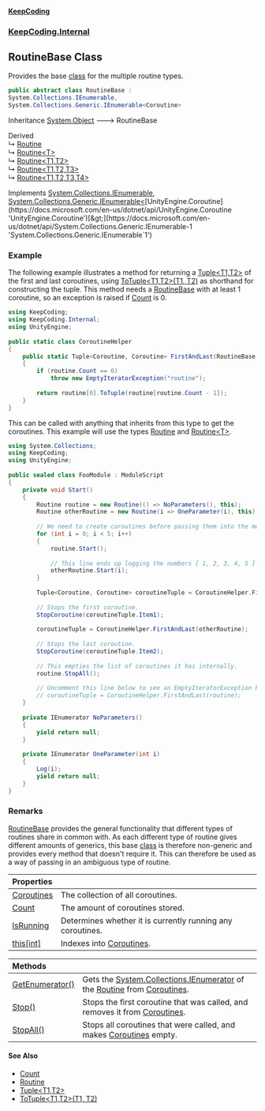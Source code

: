#### [KeepCoding](index.md 'index')
### [KeepCoding.Internal](KeepCoding_Internal.md 'KeepCoding.Internal')
## RoutineBase Class
Provides the base [class](https://docs.microsoft.com/en-us/dotnet/csharp/language-reference/keywords/class 'https://docs.microsoft.com/en-us/dotnet/csharp/language-reference/keywords/class') for the multiple routine types.  
```csharp
public abstract class RoutineBase :
System.Collections.IEnumerable,
System.Collections.Generic.IEnumerable<Coroutine>
```

Inheritance [System.Object](https://docs.microsoft.com/en-us/dotnet/api/System.Object 'System.Object') &#129106; RoutineBase  

Derived  
&#8627; [Routine](Routine.md 'KeepCoding.Routine')  
&#8627; [Routine&lt;T&gt;](Routine_T_.md 'KeepCoding.Routine&lt;T&gt;')  
&#8627; [Routine&lt;T1,T2&gt;](Routine_T1_T2_.md 'KeepCoding.Routine&lt;T1,T2&gt;')  
&#8627; [Routine&lt;T1,T2,T3&gt;](Routine_T1_T2_T3_.md 'KeepCoding.Routine&lt;T1,T2,T3&gt;')  
&#8627; [Routine&lt;T1,T2,T3,T4&gt;](Routine_T1_T2_T3_T4_.md 'KeepCoding.Routine&lt;T1,T2,T3,T4&gt;')  

Implements [System.Collections.IEnumerable](https://docs.microsoft.com/en-us/dotnet/api/System.Collections.IEnumerable 'System.Collections.IEnumerable'), [System.Collections.Generic.IEnumerable&lt;](https://docs.microsoft.com/en-us/dotnet/api/System.Collections.Generic.IEnumerable-1 'System.Collections.Generic.IEnumerable`1')[UnityEngine.Coroutine](https://docs.microsoft.com/en-us/dotnet/api/UnityEngine.Coroutine 'UnityEngine.Coroutine')[&gt;](https://docs.microsoft.com/en-us/dotnet/api/System.Collections.Generic.IEnumerable-1 'System.Collections.Generic.IEnumerable`1')  
### Example
The following example illustrates a method for returning a [Tuple&lt;T1,T2&gt;](Tuple_T1_T2_.md 'KeepCoding.Tuple&lt;T1,T2&gt;') of the first and last coroutines, using [ToTuple&lt;T1,T2&gt;(T1, T2)](TypeHelper_ToTuple_LI2EmOv9CB_9ftgGskWBBQ.md 'KeepCoding.TypeHelper.ToTuple&lt;T1,T2&gt;(T1, T2)') as shorthand for constructing the tuple. This method needs a [RoutineBase](RoutineBase.md 'KeepCoding.Internal.RoutineBase') with at least 1 coroutine, so an exception is raised if [Count](RoutineBase_Count.md 'KeepCoding.Internal.RoutineBase.Count') is 0.  
```csharp
using KeepCoding;  
using KeepCoding.Internal;  
using UnityEngine;  
  
public static class CoroutineHelper  
{  
    public static Tuple<Coroutine, Coroutine> FirstAndLast(RoutineBase routine)  
    {  
        if (routine.Count == 0)  
            throw new EmptyIteratorException("routine");  
              
        return routine[0].ToTuple(routine[routine.Count - 1]);  
    }  
}  
```
  
This can be called with anything that inherits from this type to get the coroutines. This example will use the types [Routine](Routine.md 'KeepCoding.Routine') and [Routine&lt;T&gt;](Routine_T_.md 'KeepCoding.Routine&lt;T&gt;').  
```csharp
using System.Collections;  
using KeepCoding;  
using UnityEngine;  
  
public sealed class FooModule : ModuleScript  
{  
    private void Start()  
    {  
        Routine routine = new Routine(() => NoParameters(), this);  
        Routine otherRoutine = new Routine(i => OneParameter(i), this);  
          
        // We need to create coroutines before passing them into the method.  
        for (int i = 0; i < 5; i++)  
        {  
            routine.Start();  
              
            // This line ends up logging the numbers [ 1, 2, 3, 4, 5 ] due to OneParameter() calling Log()  
            otherRoutine.Start(i);  
        }  
          
        Tuple<Coroutine, Coroutine> coroutineTuple = CoroutineHelper.FirstAndLast(routine)  
          
        // Stops the first coroutine.  
        StopCoroutine(coroutineTuple.Item1);  
          
        coroutineTuple = CoroutineHelper.FirstAndLast(otherRoutine);  
          
        // Stops the last coroutine.  
        StopCoroutine(coroutineTuple.Item2);  
          
        // This empties the list of coroutines it has internally.  
        routine.StopAll();  
          
        // Uncomment this line below to see an EmptyIteratorException being thrown due to the above line clearing the list.  
        // coroutineTuple = CoroutineHelper.FirstAndLast(routine);  
    }  
      
    private IEnumerator NoParameters()  
    {  
        yield return null;  
    }  
      
    private IEnumerator OneParameter(int i)  
    {  
        Log(i);  
        yield return null;  
    }  
}  
```
### Remarks
[RoutineBase](RoutineBase.md 'KeepCoding.Internal.RoutineBase') provides the general functionality that different types of routines share in common with. As each different type of routine gives different amounts of generics, this base [class](https://docs.microsoft.com/en-us/dotnet/csharp/language-reference/keywords/class 'https://docs.microsoft.com/en-us/dotnet/csharp/language-reference/keywords/class') is therefore non-generic and provides every method that doesn't require it. This can therefore be used as a way of passing in an ambiguous type of routine.  
            

| Properties | |
| :--- | :--- |
| [Coroutines](RoutineBase_Coroutines.md 'KeepCoding.Internal.RoutineBase.Coroutines') | The collection of all coroutines.<br/> |
| [Count](RoutineBase_Count.md 'KeepCoding.Internal.RoutineBase.Count') | The amount of coroutines stored.<br/> |
| [IsRunning](RoutineBase_IsRunning.md 'KeepCoding.Internal.RoutineBase.IsRunning') | Determines whether it is currently running any coroutines.<br/> |
| [this[int]](RoutineBase_Item_Wa2PHHfPkck73ssNAwE8RQ.md 'KeepCoding.Internal.RoutineBase.this[int]') | Indexes into [Coroutines](RoutineBase_Coroutines.md 'KeepCoding.Internal.RoutineBase.Coroutines').<br/> |

| Methods | |
| :--- | :--- |
| [GetEnumerator()](RoutineBase_GetEnumerator().md 'KeepCoding.Internal.RoutineBase.GetEnumerator()') | Gets the [System.Collections.IEnumerator](https://docs.microsoft.com/en-us/dotnet/api/System.Collections.IEnumerator 'System.Collections.IEnumerator') of the [Routine](Routine.md 'KeepCoding.Routine') from [Coroutines](RoutineBase_Coroutines.md 'KeepCoding.Internal.RoutineBase.Coroutines').<br/> |
| [Stop()](RoutineBase_Stop().md 'KeepCoding.Internal.RoutineBase.Stop()') | Stops the first coroutine that was called, and removes it from [Coroutines](RoutineBase_Coroutines.md 'KeepCoding.Internal.RoutineBase.Coroutines').<br/> |
| [StopAll()](RoutineBase_StopAll().md 'KeepCoding.Internal.RoutineBase.StopAll()') | Stops all coroutines that were called, and makes [Coroutines](RoutineBase_Coroutines.md 'KeepCoding.Internal.RoutineBase.Coroutines') empty.<br/> |
#### See Also
- [Count](RoutineBase_Count.md 'KeepCoding.Internal.RoutineBase.Count')
- [Routine](Routine.md 'KeepCoding.Routine')
- [Tuple&lt;T1,T2&gt;](Tuple_T1_T2_.md 'KeepCoding.Tuple&lt;T1,T2&gt;')
- [ToTuple&lt;T1,T2&gt;(T1, T2)](TypeHelper_ToTuple_LI2EmOv9CB_9ftgGskWBBQ.md 'KeepCoding.TypeHelper.ToTuple&lt;T1,T2&gt;(T1, T2)')
